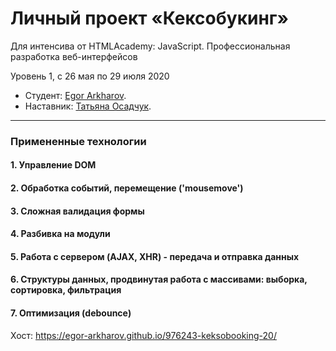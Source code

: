 # Личный проект «Кексобукинг»
Для интенсива от HTMLAcademy: JavaScript. Профессиональная разработка веб-интерфейсов

Уровень 1,  c 26 мая по 29 июля 2020

* Студент: [Egor Arkharov](https://up.htmlacademy.ru/javascript/20/user/976243).
* Наставник: [Татьяна Осадчук](https://up.htmlacademy.ru/javascript/20/user/595543).

---

### Примененные технологии

#### 1. Управление DOM

#### 2. Обработка событий, перемещение ('mousemove')

#### 3. Сложная валидация формы

#### 4. Разбивка на модули

#### 5. Работа с сервером (AJAX, XHR) - передача и отправка данных

#### 6. Структуры данных, продвинутая работа с массивами: выборка, сортировка, фильтрация

#### 7. Оптимизация (debounce)

Хост: https://egor-arkharov.github.io/976243-keksobooking-20/
